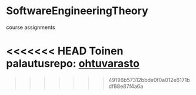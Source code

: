 # SoftwareEngineeringTheory
course assignments

<<<<<<< HEAD
Toinen palautusrepo: [ohtuvarasto](https://github.com/solatar/ohtuvarasto)
=======
>>>>>>> 49196b57312bbde0f0a012e6171bdf88e87f4a6a
